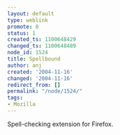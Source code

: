 ```yaml
---
layout: default
type: weblink
promote: 0
status: 1
created_ts: 1100648429
changed_ts: 1100648489
node_id: 1524
title: Spellbound
author: anj
created: '2004-11-16'
changed: '2004-11-16'
redirect_from: []
permalink: "/node/1524/"
tags:
- Mozilla
---
```

Spell-checking extension for Firefox.
